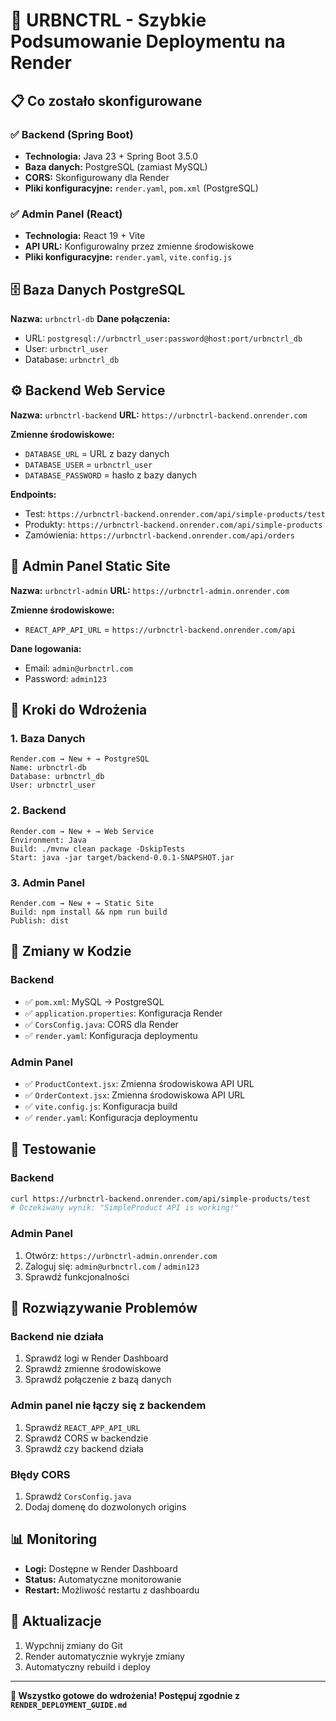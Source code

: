 # 🚀 URBNCTRL - Szybkie Podsumowanie Deploymentu na Render

## 📋 Co zostało skonfigurowane

### ✅ Backend (Spring Boot)
- **Technologia:** Java 23 + Spring Boot 3.5.0
- **Baza danych:** PostgreSQL (zamiast MySQL)
- **CORS:** Skonfigurowany dla Render
- **Pliki konfiguracyjne:** `render.yaml`, `pom.xml` (PostgreSQL)

### ✅ Admin Panel (React)
- **Technologia:** React 19 + Vite
- **API URL:** Konfigurowalny przez zmienne środowiskowe
- **Pliki konfiguracyjne:** `render.yaml`, `vite.config.js`

## 🗄️ Baza Danych PostgreSQL

**Nazwa:** `urbnctrl-db`
**Dane połączenia:**
- URL: `postgresql://urbnctrl_user:password@host:port/urbnctrl_db`
- User: `urbnctrl_user`
- Database: `urbnctrl_db`

## ⚙️ Backend Web Service

**Nazwa:** `urbnctrl-backend`
**URL:** `https://urbnctrl-backend.onrender.com`

**Zmienne środowiskowe:**
- `DATABASE_URL` = URL z bazy danych
- `DATABASE_USER` = `urbnctrl_user`
- `DATABASE_PASSWORD` = hasło z bazy danych

**Endpoints:**
- Test: `https://urbnctrl-backend.onrender.com/api/simple-products/test`
- Produkty: `https://urbnctrl-backend.onrender.com/api/simple-products`
- Zamówienia: `https://urbnctrl-backend.onrender.com/api/orders`

## 🎨 Admin Panel Static Site

**Nazwa:** `urbnctrl-admin`
**URL:** `https://urbnctrl-admin.onrender.com`

**Zmienne środowiskowe:**
- `REACT_APP_API_URL` = `https://urbnctrl-backend.onrender.com/api`

**Dane logowania:**
- Email: `admin@urbnctrl.com`
- Password: `admin123`

## 🚀 Kroki do Wdrożenia

### 1. Baza Danych
```
Render.com → New + → PostgreSQL
Name: urbnctrl-db
Database: urbnctrl_db
User: urbnctrl_user
```

### 2. Backend
```
Render.com → New + → Web Service
Environment: Java
Build: ./mvnw clean package -DskipTests
Start: java -jar target/backend-0.0.1-SNAPSHOT.jar
```

### 3. Admin Panel
```
Render.com → New + → Static Site
Build: npm install && npm run build
Publish: dist
```

## 🔧 Zmiany w Kodzie

### Backend
- ✅ `pom.xml`: MySQL → PostgreSQL
- ✅ `application.properties`: Konfiguracja Render
- ✅ `CorsConfig.java`: CORS dla Render
- ✅ `render.yaml`: Konfiguracja deploymentu

### Admin Panel
- ✅ `ProductContext.jsx`: Zmienna środowiskowa API URL
- ✅ `OrderContext.jsx`: Zmienna środowiskowa API URL
- ✅ `vite.config.js`: Konfiguracja build
- ✅ `render.yaml`: Konfiguracja deploymentu

## 🧪 Testowanie

### Backend
```bash
curl https://urbnctrl-backend.onrender.com/api/simple-products/test
# Oczekiwany wynik: "SimpleProduct API is working!"
```

### Admin Panel
1. Otwórz: `https://urbnctrl-admin.onrender.com`
2. Zaloguj się: `admin@urbnctrl.com` / `admin123`
3. Sprawdź funkcjonalności

## 🚨 Rozwiązywanie Problemów

### Backend nie działa
1. Sprawdź logi w Render Dashboard
2. Sprawdź zmienne środowiskowe
3. Sprawdź połączenie z bazą danych

### Admin panel nie łączy się z backendem
1. Sprawdź `REACT_APP_API_URL`
2. Sprawdź CORS w backendzie
3. Sprawdź czy backend działa

### Błędy CORS
1. Sprawdź `CorsConfig.java`
2. Dodaj domenę do dozwolonych origins

## 📊 Monitoring

- **Logi:** Dostępne w Render Dashboard
- **Status:** Automatyczne monitorowanie
- **Restart:** Możliwość restartu z dashboardu

## 🔄 Aktualizacje

1. Wypchnij zmiany do Git
2. Render automatycznie wykryje zmiany
3. Automatyczny rebuild i deploy

---

**🎯 Wszystko gotowe do wdrożenia! Postępuj zgodnie z `RENDER_DEPLOYMENT_GUIDE.md`** 